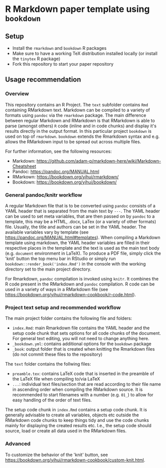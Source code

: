 # R Markdown paper template using `bookdown`

## Setup

- Install the `rmarkdown` and `bookdown` R packages
- Make sure to have a working TeX distribution installed locally (or install the `tinytex` R package)
- Fork this repository to start your paper repository

## Usage recommendation

### Overview

This repository contains an R Project. The `text` subfolder contains `Rmd` containing RMarkdown text. Markdown can be compiled to a variety of formats using `pandoc` via the `rmarkdown` package. The main difference between regular Markdown and RMarkdown is that RMarkdown is able to parse (amongst others) `R` code (inline and in code chunks) and display it's results directly in the output format. In this particular project `bookdown` is used on top of `rmarkdown`. `bookdown` extends the Rmarkdown syntax and e.g. allows the RMarkdown input to be spread out across multiple files.

For further information, see the following resources:

- Markdown: https://github.com/adam-p/markdown-here/wiki/Markdown-Cheatsheet
- Pandoc: https://pandoc.org/MANUAL.html
- RMarkown: https://bookdown.org/yihui/rmarkdown/
- Bookdown: https://bookdown.org/yihui/bookdown/


### General pandoc/knitr workflow

A regular Markdown file that is to be converted using `pandoc` consists of a YAML header that is separated from the main text by `---`. The YAML header can be used to set meta variables, that are then passed on by `pandoc` to a template, this may be a HTML, .docx, LaTex (or a variety of other formats) file. Usually, the title and authors can be set in the YAML header. The available variables vary by template (see https://pandoc.org/MANUAL.html#templates). When compiling a Markdown template using markdown, the YAML header variables are filled in their respective places in the template and the text is used as the main text body (e.g. `document` environment in LaTeX). To produce a PDF file, simply click the 'knit' button the top menu bar in RStudio or simply run `bookdown::render_book('index.Rmd')` in the console with the working directory set to the main project directory.

For Rmarkdown, `pandoc` compilation is invoked using `knitr`. It combines the R code present in the RMarkdown and `pandoc` compilation. R code can be used in a variety of ways in a RMarkdown file (see https://bookdown.org/yihui/rmarkdown-cookbook/r-code.html).


### Project text setup and recommended workflow

The main project folder contains the following file and folders:

- `index.Rmd`: main Rmarkdown file contains the YAML header and the setup code chunk that sets options for all code chunks of the document. For general text editing, you will not need to change anything here.
- `_bookdown.yml`: contains additional options for the `bookdown` package
- `_book`: output folder that is created when knitting the Rmarkdown files (do not commit these files to the repository)

The `text` folder contains the follwing files:

- `preamble.tex`: contains LaTeX code that is inserted in the preamble of the LaTeX file when compiling to/via LaTeX
- `...`: individual text files/section that are read according to their file name in ascending order when compiling the RMarkdown source. It is recommended to start filenames with a number (e.g. `01_`) to allow for easy handling of the order of text files.

The setup code chunk in `index.Rmd` contains a setup code chunk. It is generally advisable to create all variables, objects etc outside the RMarkdown code chunks to keep things tidy and use the code chunks mainly for displaying the created results etc. I.e., the setup code should source, load or create all data used in the RMarkdown files.

### Advanced

To customize the behavior of the 'knit' button, see https://bookdown.org/yihui/rmarkdown-cookbook/custom-knit.html.
